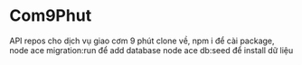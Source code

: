 # Com9Phut
API repos cho dịch vụ giao cơm 9 phút
clone về, npm i để cài package,
node ace migration:run để add database
node ace db:seed để install dữ liệu